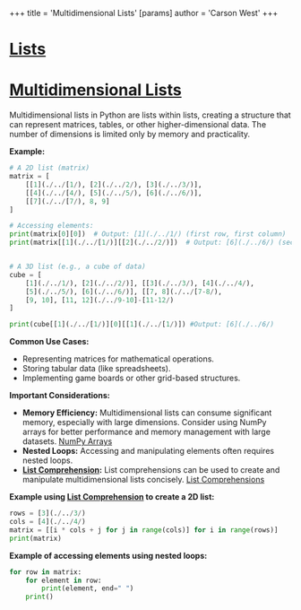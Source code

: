+++
 title = 'Multidimensional Lists'
[params]
	author = 'Carson West'
+++
# [Lists](./../lists/)
# [Multidimensional Lists](./../multidimensional-lists/) 
Multidimensional lists in Python are lists within lists, creating a structure that can represent matrices, tables, or other higher-dimensional data.  The number of dimensions is limited only by memory and practicality.

**Example:**

```python
# A 2D list (matrix)
matrix = [
    [[1](./../[1/), [2](./../2/), [3](./../3/)],
    [[4](./../[4/), [5](./../5/), [6](./../6/)],
    [[7](./../[7/), 8, 9]
]

# Accessing elements:
print(matrix[0][0])  # Output: [1](./../1/) (first row, first column)
print(matrix[[1](./../[1/)][[2](./../2/)])  # Output: [6](./../6/) (second row, third column)


# A 3D list (e.g., a cube of data)
cube = [
    [1](./../1/), [2](./../2/)], [[3](./../3/), [4](./../4/),
    [5](./../5/), [6](./../6/)], [[7, 8](./../[7-8/),
    [9, 10], [11, 12](./../9-10]-[11-12/)
]

print(cube[[1](./../[1/)][0][[1](./../[1/)]) #Output: [6](./../6/)

```

**Common Use Cases:**

* Representing matrices for mathematical operations.
* Storing tabular data (like spreadsheets).
* Implementing game boards or other grid-based structures.


**Important Considerations:**

* **Memory Efficiency:**  Multidimensional lists can consume significant memory, especially with large dimensions. Consider using NumPy arrays for better performance and memory management with large datasets. [NumPy Arrays](./../numpy-arrays/)
* **Nested Loops:** Accessing and manipulating elements often requires nested loops.  
* **[List Comprehension](./../list-comprehension/):**  List comprehensions can be used to create and manipulate multidimensional lists concisely.  [List Comprehensions](./../list-comprehensions/)


**Example using [List Comprehension](./../list-comprehension/) to create a 2D list:**

```python
rows = [3](./../3/)
cols = [4](./../4/)
matrix = [[i * cols + j for j in range(cols)] for i in range(rows)]
print(matrix)
```

**Example of accessing elements using nested loops:**

```python
for row in matrix:
    for element in row:
        print(element, end=" ")
    print()
```
